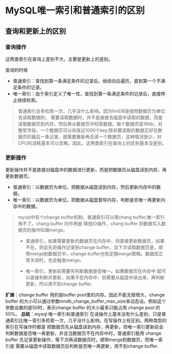 # MySQL唯一索引和普通索引的区别

## 查询和更新上的区别

### 查询操作

这两类索引在查询上差别不大，主要是更新上的差别。

查询的时候

- 普通索引：查找到第一条满足条件的记录后，继续向后遍历，直到第一个不满足条件的记录。
- 唯一索引：由于索引定义了唯一性，查找到第一条满足条件的记录后，直接停止继续检索。

> 普通索引会多检索一次，几乎没什么影响。因为InnDB是按照数据页为单位去读取数据的， 需要读取数据时，并不是直接去磁盘中读取的数据，而是读取数据页到内存，然后再从数据页中检索数据。每个数据页是16kb，对整型字段，一个数据页可以存放近1000个key,除非要读取的数据正好在数据页的最后一条记录，就需要重新再去读一个数据页，这种情况很少，对CPU的消耗基本可以忽略。因此，这两类索引在查询上的区别基本没差别。

### 更新操作

更新操作并不是直接对磁盘中的数据进行更新，而是把数据页从磁盘读到内存，再更新数据页。

- 普通索引：以数据页为单位，把数据从磁盘读到内存，然后更新内存中的数据。
- 唯一索引：以数据页为单位，把数据从磁盘督导内存，判断是否唯一再更新内存中的数据。

> mysql中有个change buffer机制，普通索引可以用chang buffer,唯一索引用不了。chang buffer 的作用是 降低IO操作，chang buffer 将数据写入数据页的操作叫做merge。
>
> - 普通索引，如果需要更新的数据页在内存中，则直接更新数据页，如果不在，则会先将操作记录到change buffer，当下次读取数据页是，顺带merge到数据页中，change buffer也有定期merge策略。数据库正常关闭时，也会触发merge。
>
> - 唯一索引，更新前需要先判断数据是否唯一。如果数据页在内存中 就可以直接判断并更新，如果不在内存中，则需要从磁盘中读出来，再判断更新，所以用不到change buffer.



**扩展**：change buffer 用的是buffer pool里的内存，因此不能无限增大，change buffer 的大小可以通过参数inndb_change_buffer_max_size来动态设。例如这个参数设置的是50时，表示change buffer 的大小最多只能占用 change pool 的 50%。
**总结**：mysql 唯一索引和普通索引 在读操作上基本没有什么差别，只是普通索引比唯一索引多检索一次，几乎没什么影响。在写操作上有区别。两种类型的索引在写操作时都是 把数据页先从磁盘读到内存，再更新，但唯一索引更新前会判断数据是否唯一再更新，并且当数据页不在内存中时，普通索引能用 change buffer 先记录更新操作，等下次再读数据页时，顺带merge到数据页，而唯一索引是 需要从磁盘中读取数据页后判断是否唯一再更新，用不到change buffer.